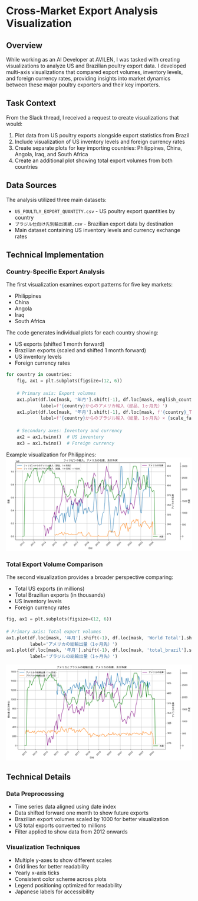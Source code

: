 # Cross-Market Export Analysis Visualization

## Overview 
While working as an AI Developer at AVILEN, I was tasked with creating visualizations to analyze US and Brazilian poultry export data. I developed multi-axis visualizations that compared export volumes, inventory levels, and foreign currency rates, providing insights into market dynamics between these major poultry exporters and their key importers.

## Task Context
From the Slack thread, I received a request to create visualizations that would:
1. Plot data from US poultry exports alongside export statistics from Brazil
2. Include visualization of US inventory levels and foreign currency rates
3. Create separate plots for key importing countries: Philippines, China, Angola, Iraq, and South Africa
4. Create an additional plot showing total export volumes from both countries

## Data Sources
The analysis utilized three main datasets:
- `US_POULTLY_EXPORT_QUANTITY.csv` - US poultry export quantities by country
- `ブラジル仕向け先別輸出実績.csv` - Brazilian export data by destination 
- Main dataset containing US inventory levels and currency exchange rates

## Technical Implementation

### Country-Specific Export Analysis
The first visualization examines export patterns for five key markets:
- Philippines
- China
- Angola
- Iraq
- South Africa

The code generates individual plots for each country showing:
- US exports (shifted 1 month forward)
- Brazilian exports (scaled and shifted 1 month forward)
- US inventory levels
- Foreign currency rates

```python
for country in countries:
    fig, ax1 = plt.subplots(figsize=(12, 6))
    
    # Primary axis: Export volumes
    ax1.plot(df.loc[mask, '年月'].shift(-1), df.loc[mask, english_country_name].shift(-1), 
             label=f'{country}からのアメリカ輸入（部品、1ヶ月先）')
    ax1.plot(df.loc[mask, '年月'].shift(-1), df.loc[mask, f'{country}_TOTAL_QTTY'].shift(-1) * scale_factor, 
             label=f'{country}からのブラジル輸入（総量、1ヶ月先）× {scale_factor}')
    
    # Secondary axes: Inventory and currency
    ax2 = ax1.twinx()  # US inventory
    ax3 = ax1.twinx()  # Foreign currency
```

Example visualization for Philippines:
![Philippines Export Analysis](images/philippines_analysis.png)

### Total Export Volume Comparison
The second visualization provides a broader perspective comparing:
- Total US exports (in millions)
- Total Brazilian exports (in thousands)
- US inventory levels
- Foreign currency rates

```python
fig, ax1 = plt.subplots(figsize=(12, 6))

# Primary axis: Total export volumes
ax1.plot(df.loc[mask, '年月'].shift(-1), df.loc[mask, 'World Total'].shift(-1) / 1e6, 
         label='アメリカの総輸出量（1ヶ月先）')
ax1.plot(df.loc[mask, '年月'].shift(-1), df.loc[mask, 'total_brazil'].shift(-1) / 1e3, 
         label='ブラジルの総輸出量（1ヶ月先）')
```

![Total Export Analysis](images/total_exports.png)

## Technical Details

### Data Preprocessing
- Time series data aligned using date index
- Data shifted forward one month to show future exports
- Brazilian export volumes scaled by 1000 for better visualization
- US total exports converted to millions
- Filter applied to show data from 2012 onwards

### Visualization Techniques
- Multiple y-axes to show different scales
- Grid lines for better readability
- Yearly x-axis ticks
- Consistent color scheme across plots
- Legend positioning optimized for readability
- Japanese labels for accessibility
